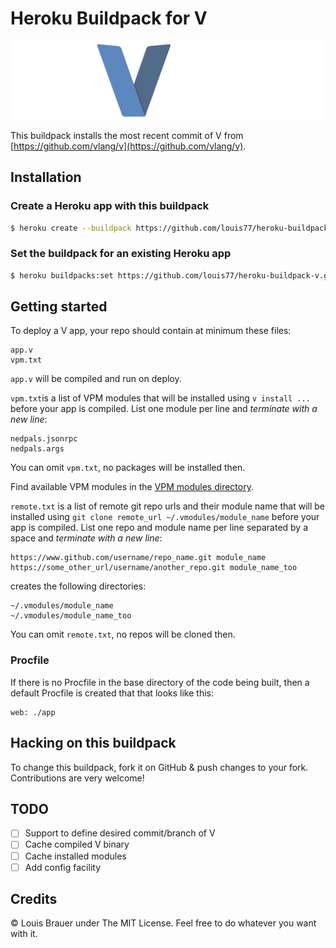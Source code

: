 # Heroku Buildpack for V
![](images/vlogo.png)

This buildpack installs the most recent commit of V from [https://github.com/vlang/v](https://github.com/vlang/v).

## Installation

### Create a Heroku app with this buildpack

```sh
$ heroku create --buildpack https://github.com/louis77/heroku-buildpack-v.git
```

### Set the buildpack for an existing Heroku app

```sh
$ heroku buildpacks:set https://github.com/louis77/heroku-buildpack-v.git
```


## Getting started

To deploy a V app, your repo should contain at minimum these files:

```shell
app.v
vpm.txt
```

`app.v` will be compiled and run on deploy.

`vpm.txt`is a list of VPM modules that will be installed using `v install ...` before your app is compiled. List one module per line and *terminate with a new line*:

```
nedpals.jsonrpc
nedpals.args
```

You can omit `vpm.txt`, no packages will be installed then.

Find available VPM modules in the [VPM modules directory](https://vlang.io/modules).

`remote.txt` is a list of remote git repo urls and their module name that will be installed using `git clone remote_url ~/.vmodules/module_name` before your app is compiled. List one repo and module name per line separated by a space and *terminate with a new line*:

```
https://www.github.com/username/repo_name.git module_name
https://some_other_url/username/another_repo.git module_name_too
```

creates the following directories:
```
~/.vmodules/module_name
~/.vmodules/module_name_too
```

You can omit `remote.txt`, no repos will be cloned then.

### Procfile

If there is no Procfile in the base directory of the code being built, then a default Procfile is created that that looks like this:

```
web: ./app
```

## Hacking on this buildpack

To change this buildpack, fork it on GitHub & push changes to your fork. Contributions are very welcome!

## TODO

- [ ] Support to define desired commit/branch of V
- [ ] Cache compiled V binary
- [ ] Cache installed modules
- [ ] Add config facility

## Credits

© Louis Brauer under The MIT License. Feel free to do whatever you want with it.
